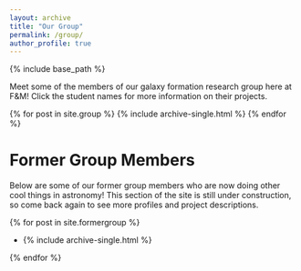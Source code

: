 ```yaml
---
layout: archive
title: "Our Group"
permalink: /group/
author_profile: true
---
```


{% include base_path %}

Meet some of the members of our galaxy formation research group here at F&M! Click the student names for more information on their projects.

{% for post in site.group %}
  {% include archive-single.html %}
{% endfor %}

# Former Group Members

Below are some of our former group members who are now doing other cool things in astronomy! This section of the site is still under construction, so come back again to see more profiles and project descriptions.


{% for post in site.formergroup %}
  - {% include archive-single.html %}

{% endfor %}
